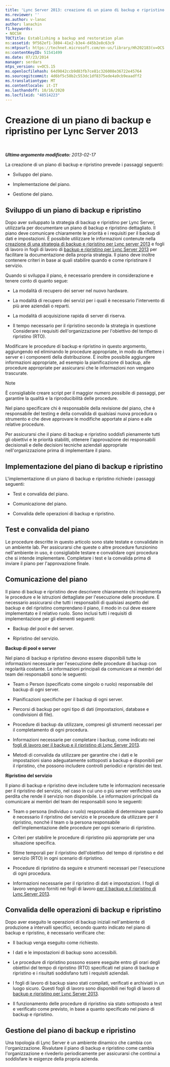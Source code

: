 ```yaml
---
title: 'Lync Server 2013: creazione di un piano di backup e ripristino'
ms.reviewer: ''
ms.author: v-lanac
author: lanachin
f1.keywords:
- NOCSH
TOCTitle: Establishing a backup and restoration plan
ms:assetid: 9f562ef1-3804-41e2-b3e4-d45b2e8c63c9
ms:mtpsurl: https://technet.microsoft.com/en-us/library/Hh202183(v=OCS.15)
ms:contentKeyID: 51541499
ms.date: 07/23/2014
manager: serdars
mtps_version: v=OCS.15
ms.openlocfilehash: 64d9842ccb9d83fb7ce81c326008e36722e45764
ms.sourcegitcommit: 4d6bf5c58b2c553dc1df8375ede4a9cb9eaadff2
ms.translationtype: MT
ms.contentlocale: it-IT
ms.lasthandoff: 10/16/2020
ms.locfileid: "48514223"
---
```

# <a name="establishing-a-backup-and-restoration-plan-for-lync-server-2013"></a>Creazione di un piano di backup e ripristino per Lync Server 2013

<div data-xmlns="http://www.w3.org/1999/xhtml">

<div class="topic" data-xmlns="http://www.w3.org/1999/xhtml" data-msxsl="urn:schemas-microsoft-com:xslt" data-cs="https://msdn.microsoft.com/">

<div data-asp="https://msdn2.microsoft.com/asp">



</div>

<div id="mainSection">

<div id="mainBody">

<span> </span>

_**Ultimo argomento modificato:** 2013-02-17_

La creazione di un piano di backup e ripristino prevede i passaggi seguenti:

  - Sviluppo del piano.

  - Implementazione del piano.

  - Gestione del piano.

<div>

## <a name="developing-a-backup-and-restoration-plan"></a>Sviluppo di un piano di backup e ripristino

Dopo aver sviluppato la strategia di backup e ripristino per Lync Server, utilizzarla per documentare un piano di backup e ripristino dettagliato. Il piano deve comunicare chiaramente le priorità e i requisiti per il backup di dati e impostazioni. È possibile utilizzare le informazioni contenute nella [creazione di una strategia di backup e ripristino per Lync server 2013](lync-server-2013-establishing-a-backup-and-restoration-strategy.md) e fogli di lavoro in fogli di lavoro di [backup e ripristino per Lync Server 2013](lync-server-2013-backup-and-restoration-worksheets.md) per facilitare la documentazione della propria strategia. Il piano deve inoltre contenere criteri in base ai quali stabilire quando e come ripristinare il servizio.

Quando si sviluppa il piano, è necessario prendere in considerazione e tenere conto di quanto segue:

  - La modalità di recupero dei server nel nuovo hardware.

  - La modalità di recupero dei servizi per i quali è necessario l'intervento di più aree aziendali o reparti.

  - La modalità di acquisizione rapida di server di riserva.

  - Il tempo necessario per il ripristino secondo la strategia in questione Considerare i requisiti dell'organizzazione per l'obiettivo del tempo di ripristino (RTO).

Modificare le procedure di backup e ripristino in questo argomento, aggiungendo ed eliminando le procedure appropriate, in modo da riflettere i server e i componenti della distribuzione. È inoltre possibile aggiungere informazioni appropriate, ad esempio la pianificazione di backup, alle procedure appropriate per assicurarsi che le informazioni non vengano trascurate.

<div>


> [!NOTE]  
> È consigliabile creare script per il maggior numero possibile di passaggi, per garantire la qualità e la riproducibilità delle procedure.



</div>

Nel piano specificare chi è responsabile della revisione del piano, che è responsabile del testing e della convalida di qualsiasi nuova procedura o strumento e che deve approvare le modifiche apportate al piano e alle relative procedure.

Per assicurarsi che il piano di backup e ripristino soddisfi pienamente tutti gli obiettivi e le priorità stabiliti, ottenere l'approvazione dei responsabili decisionali e delle decisioni tecniche aziendali appropriate nell'organizzazione prima di implementare il piano.

</div>

<div>

## <a name="implementing-the-backup-and-restoration-plan"></a>Implementazione del piano di backup e ripristino

L'implementazione di un piano di backup e ripristino richiede i passaggi seguenti:

  - Test e convalida del piano.

  - Comunicazione del piano.

  - Convalida delle operazioni di backup e ripristino.

<div>

## <a name="testing-and-validating-the-plan"></a>Test e convalida del piano

Le procedure descritte in questo articolo sono state testate e convalidate in un ambiente lab. Per assicurarsi che queste o altre procedure funzionino nell'ambiente in uso, è consigliabile testare e convalidare ogni procedura che si intende implementare. Completare i test e la convalida prima di inviare il piano per l'approvazione finale.

</div>

<div>

## <a name="communicating-the-plan"></a>Comunicazione del piano

Il piano di backup e ripristino deve descrivere chiaramente chi implementa le procedure e le istruzioni dettagliate per l'esecuzione delle procedure. È necessario assicurarsi che tutti i responsabili di qualsiasi aspetto del backup e del ripristino comprendano il piano, il modo in cui deve essere implementato e il relativo ruolo. Sono inclusi tutti i requisiti di implementazione per gli elementi seguenti:

  - Backup del pool e del server.

  - Ripristino del servizio.

**Backup di pool e server**

Nel piano di backup e ripristino devono essere disponibili tutte le informazioni necessarie per l'esecuzione delle procedure di backup con regolarità costante. Le informazioni principali da comunicare ai membri del team dei responsabili sono le seguenti:

  - Team o Person (specificato come singolo o ruolo) responsabile del backup di ogni server.

  - Pianificazioni specifiche per il backup di ogni server.

  - Percorsi di backup per ogni tipo di dati (impostazioni, database e condivisioni di file).

  - Procedure di backup da utilizzare, compresi gli strumenti necessari per il completamento di ogni procedura.

  - Informazioni necessarie per completare i backup, come indicato nei [fogli di lavoro per il backup e il ripristino di Lync Server 2013](lync-server-2013-backup-and-restoration-worksheets.md).

  - Metodi di convalida da utilizzare per garantire che i dati e le impostazioni siano adeguatamente sottoposti a backup e disponibili per il ripristino, che possono includere controlli periodici e ripristini dei test.

**Ripristino del servizio**

Il piano di backup e ripristino deve includere tutte le informazioni necessarie per il ripristino del servizio, nel caso in cui uno o più server verifichino una perdita che rende il servizio non disponibile. Le informazioni principali da comunicare ai membri del team dei responsabili sono le seguenti:

  - Team o persona (individuo o ruolo) responsabile di determinare quando è necessario il ripristino del servizio e le procedure da utilizzare per il ripristino, nonché il team o la persona responsabile dell'implementazione delle procedure per ogni scenario di ripristino.

  - Criteri per stabilire le procedure di ripristino più appropriate per una situazione specifica.

  - Stime temporali per il ripristino dell'obiettivo del tempo di ripristino e del servizio (RTO) in ogni scenario di ripristino.

  - Procedure di ripristino da seguire e strumenti necessari per l'esecuzione di ogni procedura.

  - Informazioni necessarie per il ripristino di dati e impostazioni. I fogli di lavoro vengono forniti nei fogli di lavoro [per il backup e il ripristino di Lync Server 2013](lync-server-2013-backup-and-restoration-worksheets.md).

</div>

<div>

## <a name="validating-backup-and-restoration-operations"></a>Convalida delle operazioni di backup e ripristino

Dopo aver eseguito le operazioni di backup iniziali nell'ambiente di produzione a intervalli specifici, secondo quanto indicato nel piano di backup e ripristino, è necessario verificare che:

  - Il backup venga eseguito come richiesto.

  - I dati e le impostazioni di backup sono accessibili.

  - Le procedure di ripristino possono essere eseguite entro gli orari degli obiettivi del tempo di ripristino (RTO) specificati nel piano di backup e ripristino e i risultati soddisfano tutti i requisiti aziendali.

  - I fogli di lavoro di backup siano stati compilati, verificati e archiviati in un luogo sicuro. Questi fogli di lavoro sono disponibili nei fogli di lavoro di [backup e ripristino per Lync Server 2013](lync-server-2013-backup-and-restoration-worksheets.md).

  - Il funzionamento delle procedure di ripristino sia stato sottoposto a test e verificato come previsto, in base a quanto specificato nel piano di backup e ripristino.

</div>

</div>

<div>

## <a name="maintaining-the-backup-and-restoration-plan"></a>Gestione del piano di backup e ripristino

Una topologia di Lync Server è un ambiente dinamico che cambia con l'organizzazione. Rivalutare il piano di backup e ripristino come cambia l'organizzazione e rivederlo periodicamente per assicurarsi che continui a soddisfare le esigenze della propria azienda.

</div>

</div>

<span> </span>

</div>

</div>

</div>

